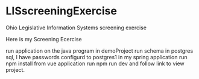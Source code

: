 # LISscreeningExercise
Ohio Legislative Information Systems screening exercise


Here is my Screening Ecercise

run application on the java program in demoProject
run schema in postgres sql, I have passwords configurd to postgres1 in my spring application
run npm install from vue application
run npm run dev and follow link to view project.

